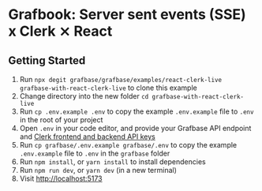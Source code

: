 # Grafbook: Server sent events (SSE) x Clerk ⨯ React

## Getting Started

1. Run `npx degit grafbase/grafbase/examples/react-clerk-live grafbase-with-react-clerk-live` to clone this example
1. Change directory into the new folder `cd grafbase-with-react-clerk-live`
1. Run `cp .env.example .env` to copy the example `.env.example` file to `.env` in the root of your project
1. Open `.env` in your code editor, and provide your Grafbase API endpoint and [Clerk frontend and backend API keys](https://dashboard.clerk.dev/last-active?path=api-keys)
1. Run `cp grafbase/.env.example grafbase/.env` to copy the example `.env.example` file to `.env` in the `grafbase` folder
1. Run `npm install`, or `yarn install` to install dependencies
1. Run `npm run dev`, or `yarn dev` (in a new terminal)
1. Visit [http://localhost:5173](http://localhost:5173)
